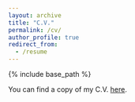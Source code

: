 ```yaml
---
layout: archive
title: "C.V."
permalink: /cv/
author_profile: true
redirect_from:
  - /resume
---
```


{% include base_path %}

You can find a copy of my C.V. [here](https://www.dropbox.com/scl/fi/dg3iyo7t58pdlyeeg2q4d/CV_Wang.pdf?rlkey=sici5zjhl7h0a3uzp1gjddmj9&dl=0).
